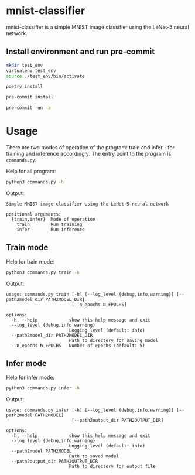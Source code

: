 # mnist-classifier

mnist-classifier is a simple MNIST image classifier using the LeNet-5 neural
network.

## Install environment and run pre-commit

```bash
mkdir test_env
virtualenv test_env
source ./test_env/bin/activate

poetry install

pre-commit install

pre-commit run -a
```

# Usage

There are two modes of operation of the program: train and infer - for training
and inference accordingly. The entry point to the program is `commands.py`.

Help for all program:

```bash
python3 commands.py -h
```

Output:

```
Simple MNIST image classifier using the LeNet-5 neural network

positional arguments:
  {train,infer}  Mode of operation
    train        Run training
    infer        Run inference
```

## Train mode

Help for train mode:

```bash
python3 commands.py train -h
```

Output:

```
usage: commands.py train [-h] [--log_level {debug,info,warning}] [--path2model_dir PATH2MODEL_DIR]
                         [--n_epochs N_EPOCHS]

options:
  -h, --help            show this help message and exit
  --log_level {debug,info,warning}
                        Logging level (default: info)
  --path2model_dir PATH2MODEL_DIR
                        Path to directory for saving model
  --n_epochs N_EPOCHS   Number of epochs (default: 5)
```

## Infer mode

Help for infer mode:

```bash
python3 commands.py infer -h
```

Output:

```
usage: commands.py infer [-h] [--log_level {debug,info,warning}] [--path2model PATH2MODEL]
                         [--path2output_dir PATH2OUTPUT_DIR]

options:
  -h, --help            show this help message and exit
  --log_level {debug,info,warning}
                        Logging level (default: info)
  --path2model PATH2MODEL
                        Path to saved model
  --path2output_dir PATH2OUTPUT_DIR
                        Path to directory for output file
```
